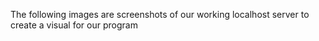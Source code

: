 The following images are screenshots of our working localhost server to create a visual for our program
